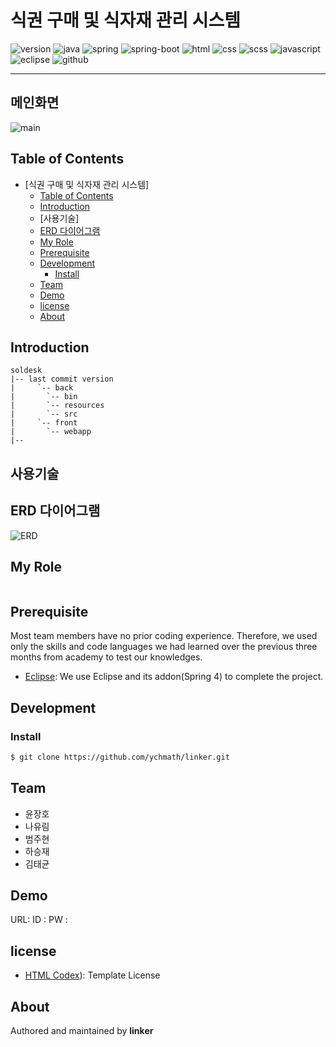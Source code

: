 # 식권 구매 및 식자재 관리 시스템
![version](https://img.shields.io/badge/version-0.0.1-orange?style=plastic&logo=appveyor)
![java](https://img.shields.io/badge/java-17-blue?style=plastic&logo=appveyor?logo=java)
![spring](https://img.shields.io/badge/spring-3.1.0-yellow?style=plastic&logo=appveyor?logo=spring)
![spring-boot](https://img.shields.io/badge/springboot-3.1.0-yellow?style=plastic&logo=appveyor?logo=spring)
![html](https://img.shields.io/badge/html-html5-red?style=plastic&logo=appveyor?logo=html5)
![css](https://img.shields.io/badge/css-css3-red?style=plastic&logo=appveyor?logo=css3)
![scss](https://img.shields.io/badge/scss-1.63.4-red?style=plastic&logo=appveyor)
![javascript](https://img.shields.io/badge/javascript-es6-yellowgreen?style=plastic&logo=appveyor?logo=javascript)
![eclipse](https://img.shields.io/badge/eclipse-2023.06-blueviolet?style=plastic&logo=appveyor?logo=eclipseide)
![github](https://img.shields.io/badge/github-blueviolet?style=plastic&logo=appveyor?logo=github)

---
## 메인화면

![main]()


## Table of Contents

- [식권 구매 및 식자재 관리 시스템]
  - [Table of Contents](#table-of-contents)
  - [Introduction](#introduction)
  - [사용기술]
  - [ERD 다이어그램](#erd-다이어그램)
  - [My Role](#my-role)
  - [Prerequisite](#prerequisite)
  - [Development](#development)
    - [Install](#install)
  - [Team](#team)
  - [Demo](#demo)
  - [license](#license)
  - [About](#about)
## Introduction
```
soldesk
|-- last commit version
|     `-- back
|		`-- bin
|		`-- resources
|		`-- src
|     `-- front
|		`-- webapp
|--
```

## 사용기술

## ERD 다이어그램

![ERD]()



##  My Role

```

```

## Prerequisite
Most team members have no prior coding experience.
Therefore, we used only the skills and code languages we had learned over the previous three months from academy to test our knowledges.
- [Eclipse](https://www.eclipse.org/downloads/): We use Eclipse and its addon(Spring 4) to complete the project.
  
## Development
### Install
```bash
$ git clone https://github.com/ychmath/linker.git
```

## Team
- 윤장호
- 나유림
- 범주현
- 하승재
- 김태균

## Demo
URL: 
ID : 
PW : 

## license
- [HTML Codex](https://htmlcodex.com/)): Template License 
  
## About
Authored and maintained by **linker**
